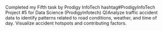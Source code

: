 Completed my Fifth task by Prodigy InfoTech 
hashtag#ProdigyInfoTech
Project #5 for Data Science (ProdigyInfotech)
Q)Analyze traffic accident data to identify patterns related to road conditions, weather, and time of day. Visualize accident hotspots and contributing factors.
